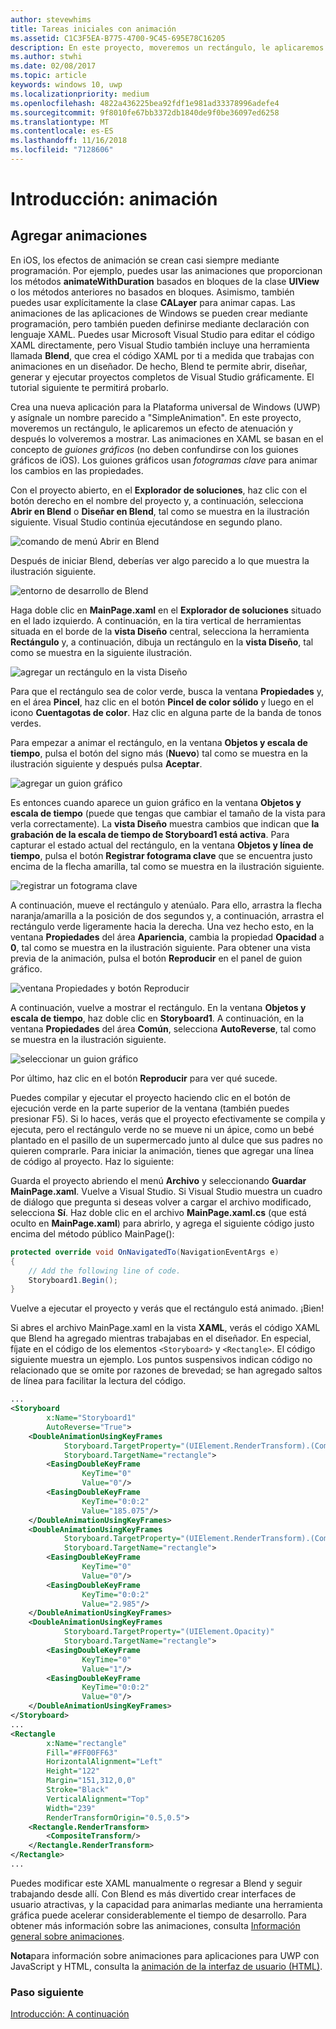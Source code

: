 ```yaml
---
author: stevewhims
title: Tareas iniciales con animación
ms.assetid: C1C3F5EA-B775-4700-9C45-695E78C16205
description: En este proyecto, moveremos un rectángulo, le aplicaremos un efecto de atenuación y después lo volveremos a mostrar.
ms.author: stwhi
ms.date: 02/08/2017
ms.topic: article
keywords: windows 10, uwp
ms.localizationpriority: medium
ms.openlocfilehash: 4822a436225bea92fdf1e981ad33378996adefe4
ms.sourcegitcommit: 9f8010fe67bb3372db1840de9f0be36097ed6258
ms.translationtype: MT
ms.contentlocale: es-ES
ms.lasthandoff: 11/16/2018
ms.locfileid: "7128606"
---
```

# <a name="getting-started-animation"></a>Introducción: animación


## <a name="adding-animations"></a>Agregar animaciones

En iOS, los efectos de animación se crean casi siempre mediante programación. Por ejemplo, puedes usar las animaciones que proporcionan los métodos **animateWithDuration** basados en bloques de la clase **UIView** o los métodos anteriores no basados en bloques. Asimismo, también puedes usar explícitamente la clase **CALayer** para animar capas. Las animaciones de las aplicaciones de Windows se pueden crear mediante programación, pero también pueden definirse mediante declaración con lenguaje XAML. Puedes usar Microsoft Visual Studio para editar el código XAML directamente, pero Visual Studio también incluye una herramienta llamada **Blend**, que crea el código XAML por ti a medida que trabajas con animaciones en un diseñador. De hecho, Blend te permite abrir, diseñar, generar y ejecutar proyectos completos de Visual Studio gráficamente. El tutorial siguiente te permitirá probarlo.

Crea una nueva aplicación para la Plataforma universal de Windows (UWP) y asígnale un nombre parecido a "SimpleAnimation". En este proyecto, moveremos un rectángulo, le aplicaremos un efecto de atenuación y después lo volveremos a mostrar. Las animaciones en XAML se basan en el concepto de *guiones gráficos* (no deben confundirse con los guiones gráficos de iOS). Los guiones gráficos usan *fotogramas clave* para animar los cambios en las propiedades.

Con el proyecto abierto, en el **Explorador de soluciones**, haz clic con el botón derecho en el nombre del proyecto y, a continuación, selecciona **Abrir en Blend** o **Diseñar en Blend**, tal como se muestra en la ilustración siguiente. Visual Studio continúa ejecutándose en segundo plano.

![comando de menú Abrir en Blend](images/ios-to-uwp/vs-open-in-blend.png)

Después de iniciar Blend, deberías ver algo parecido a lo que muestra la ilustración siguiente.

![entorno de desarrollo de Blend](images/ios-to-uwp/blend-1.png)

Haga doble clic en **MainPage.xaml** en el **Explorador de soluciones** situado en el lado izquierdo. A continuación, en la tira vertical de herramientas situada en el borde de la **vista Diseño** central, selecciona la herramienta **Rectángulo** y, a continuación, dibuja un rectángulo en la **vista Diseño**, tal como se muestra en la siguiente ilustración.

![agregar un rectángulo en la vista Diseño](images/ios-to-uwp/blend-2.png)

Para que el rectángulo sea de color verde, busca la ventana **Propiedades** y, en el área **Pincel**, haz clic en el botón **Pincel de color sólido** y luego en el icono **Cuentagotas de color**. Haz clic en alguna parte de la banda de tonos verdes.

Para empezar a animar el rectángulo, en la ventana **Objetos y escala de tiempo**, pulsa el botón del signo más (**Nuevo**) tal como se muestra en la ilustración siguiente y después pulsa **Aceptar**.

![agregar un guion gráfico](images/ios-to-uwp/blend-3.png)

Es entonces cuando aparece un guion gráfico en la ventana **Objetos y escala de tiempo** (puede que tengas que cambiar el tamaño de la vista para verla correctamente). La **vista Diseño** muestra cambios que indican que **la grabación de la escala de tiempo de Storyboard1 está activa**. Para capturar el estado actual del rectángulo, en la ventana **Objetos y línea de tiempo**, pulsa el botón **Registrar fotograma clave** que se encuentra justo encima de la flecha amarilla, tal como se muestra en la ilustración siguiente.

![registrar un fotograma clave](images/ios-to-uwp/blend-4.png)

A continuación, mueve el rectángulo y atenúalo. Para ello, arrastra la flecha naranja/amarilla a la posición de dos segundos y, a continuación, arrastra el rectángulo verde ligeramente hacia la derecha. Una vez hecho esto, en la ventana **Propiedades** del área **Apariencia**, cambia la propiedad **Opacidad** a **0**, tal como se muestra en la ilustración siguiente. Para obtener una vista previa de la animación, pulsa el botón **Reproducir** en el panel de guion gráfico.

![ventana Propiedades y botón Reproducir](images/ios-to-uwp/blend-5.png)

A continuación, vuelve a mostrar el rectángulo. En la ventana **Objetos y escala de tiempo**, haz doble clic en **Storyboard1**. A continuación, en la ventana **Propiedades** del área **Común**, selecciona **AutoReverse**, tal como se muestra en la ilustración siguiente.

![seleccionar un guion gráfico](images/ios-to-uwp/blend-6.png)

Por último, haz clic en el botón **Reproducir** para ver qué sucede.

Puedes compilar y ejecutar el proyecto haciendo clic en el botón de ejecución verde en la parte superior de la ventana (también puedes presionar F5). Si lo haces, verás que el proyecto efectivamente se compila y ejecuta, pero el rectángulo verde no se mueve ni un ápice, como un bebé plantado en el pasillo de un supermercado junto al dulce que sus padres no quieren comprarle. Para iniciar la animación, tienes que agregar una línea de código al proyecto. Haz lo siguiente:

Guarda el proyecto abriendo el menú **Archivo** y seleccionando **Guardar MainPage.xaml**. Vuelve a Visual Studio. Si Visual Studio muestra un cuadro de diálogo que pregunta si deseas volver a cargar el archivo modificado, selecciona **Sí**. Haz doble clic en el archivo **MainPage.xaml.cs** (que está oculto en **MainPage.xaml**) para abrirlo, y agrega el siguiente código justo encima del método público MainPage():

```csharp
protected override void OnNavigatedTo(NavigationEventArgs e)
{
    // Add the following line of code.
    Storyboard1.Begin();
}
```

Vuelve a ejecutar el proyecto y verás que el rectángulo está animado. ¡Bien!

Si abres el archivo MainPage.xaml en la vista **XAML**, verás el código XAML que Blend ha agregado mientras trabajabas en el diseñador. En especial, fíjate en el código de los elementos `<Storyboard>` y `<Rectangle>`. El código siguiente muestra un ejemplo. Los puntos suspensivos indican código no relacionado que se omite por razones de brevedad; se han agregado saltos de línea para facilitar la lectura del código.

```xml
...
<Storyboard 
        x:Name="Storyboard1" 
        AutoReverse="True">
    <DoubleAnimationUsingKeyFrames 
            Storyboard.TargetProperty="(UIElement.RenderTransform).(CompositeTransform.TranslateX)"
            Storyboard.TargetName="rectangle">
        <EasingDoubleKeyFrame 
                KeyTime="0" 
                Value="0"/>
        <EasingDoubleKeyFrame 
                KeyTime="0:0:2" 
                Value="185.075"/>
    </DoubleAnimationUsingKeyFrames>
    <DoubleAnimationUsingKeyFrames 
            Storyboard.TargetProperty="(UIElement.RenderTransform).(CompositeTransform.TranslateY)" 
            Storyboard.TargetName="rectangle">
        <EasingDoubleKeyFrame 
                KeyTime="0" 
                Value="0"/>
        <EasingDoubleKeyFrame 
                KeyTime="0:0:2" 
                Value="2.985"/>
    </DoubleAnimationUsingKeyFrames>
    <DoubleAnimationUsingKeyFrames 
            Storyboard.TargetProperty="(UIElement.Opacity)" 
            Storyboard.TargetName="rectangle">
        <EasingDoubleKeyFrame 
                KeyTime="0" 
                Value="1"/>
        <EasingDoubleKeyFrame 
                KeyTime="0:0:2"
                Value="0"/>
    </DoubleAnimationUsingKeyFrames>
</Storyboard>
...
<Rectangle 
        x:Name="rectangle" 
        Fill="#FF00FF63" 
        HorizontalAlignment="Left" 
        Height="122" 
        Margin="151,312,0,0" 
        Stroke="Black" 
        VerticalAlignment="Top" 
        Width="239" 
        RenderTransformOrigin="0.5,0.5">
    <Rectangle.RenderTransform>
        <CompositeTransform/>
    </Rectangle.RenderTransform>
</Rectangle>
...
```

Puedes modificar este XAML manualmente o regresar a Blend y seguir trabajando desde allí. Con Blend es más divertido crear interfaces de usuario atractivas, y la capacidad para animarlas mediante una herramienta gráfica puede acelerar considerablemente el tiempo de desarrollo. Para obtener más información sobre las animaciones, consulta [Información general sobre animaciones](https://msdn.microsoft.com/library/windows/apps/mt187350).

**Nota**para información sobre animaciones para <span class="legacy-term">aplicaciones para UWP con JavaScript y HTML</span>, consulta la [animación de la interfaz de usuario (HTML)](https://msdn.microsoft.com/library/windows/apps/hh465165).

### <a name="next-step"></a>Paso siguiente

[Introducción: A continuación](getting-started-what-next.md)

